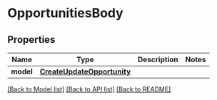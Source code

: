 # OpportunitiesBody

## Properties
Name | Type | Description | Notes
------------ | ------------- | ------------- | -------------
**model** | [**CreateUpdateOpportunity**](CreateUpdateOpportunity.md) |  | 

[[Back to Model list]](../README.md#documentation-for-models) [[Back to API list]](../README.md#documentation-for-api-endpoints) [[Back to README]](../README.md)

